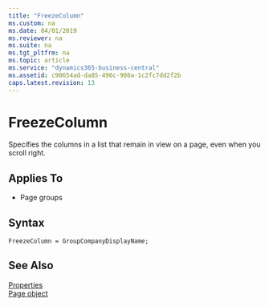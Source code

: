 ```yaml
---
title: "FreezeColumn"
ms.custom: na
ms.date: 04/01/2019
ms.reviewer: na
ms.suite: na
ms.tgt_pltfrm: na
ms.topic: article
ms.service: "dynamics365-business-central"
ms.assetid: c90654ad-da85-496c-900a-1c2fc7dd2f2b
caps.latest.revision: 13
---
```


 

# FreezeColumn
Specifies the columns in a list that remain in view on a page, even when you scroll right.
  
## Applies To  
  
-   Page groups  

## Syntax
```
FreezeColumn = GroupCompanyDisplayName;
```

## See Also  
[Properties](devenv-properties.md)  
[Page object](../devenv-page-object.md)